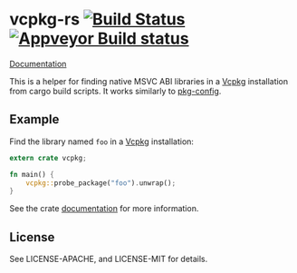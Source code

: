 # vcpkg-rs [![Build Status](https://travis-ci.org/mcgoo/vcpkg-rs.svg?branch=master)](https://travis-ci.org/mcgoo/vcpkg-rs) [![Appveyor Build status](https://ci.appveyor.com/api/projects/status/xlqckr07wv0puh3u?svg=true)](https://ci.appveyor.com/project/mcgoo/vcpkg-rs/branch/master)

[Documentation](https://docs.rs/vcpkg)

This is a helper for finding native MSVC ABI libraries in a [Vcpkg](https://github.com/Microsoft/vcpkg) installation from cargo build scripts. It works similarly to [pkg-config](https://github.com/alexcrichton/pkg-config-rs).

## Example

Find the library named `foo` in a [Vcpkg](https://github.com/Microsoft/vcpkg) installation:

```rust
extern crate vcpkg;

fn main() {
    vcpkg::probe_package("foo").unwrap();
}
```

See the crate [documentation](https://docs.rs/vcpkg) for more information.

## License

See LICENSE-APACHE, and LICENSE-MIT for details.